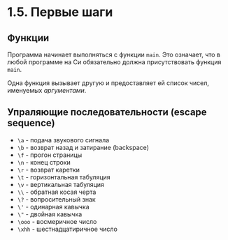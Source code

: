 # 1.5. Первые шаги

## Функции
Программа начинает выполняться с функции `main`. Это означает, что в любой программе на Си обязательно должна присутствовать функция `main`.

Одна функция вызывает другую и предоставляет ей список чисел, именуемых _аргументами_.

## Упраляющие последовательности (escape sequence)

* `\a` - подача звукового сигнала
* `\b` - возврат назад и затирание (backspace)
* `\f` - прогон страницы
* `\n` - конец строки
* `\r` - возврат каретки
* `\t` - горизонтальная табуляция
* `\v` - вертикальная табуляция
* `\\` - обратная косая черта
* `\?` - вопросительный знак
* `\'` - одинарная кавычка
* `\"` - двойная кавычка
* `\ooo` - восмеричное число
* `\xhh` - шестнадцатиричное число
